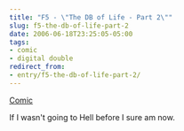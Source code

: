 ```yaml
---
title: "F5 - \"The DB of Life - Part 2\""
slug: f5-the-db-of-life-part-2
date: 2006-06-18T23:25:05-05:00
tags:
- comic
- digital double
redirect_from:
- entry/f5-the-db-of-life-part-2/
---
```

[Comic](http://digitaldouble.smackjeeves.com/comics/54183/)

If I wasn't going to Hell before I sure am now.
